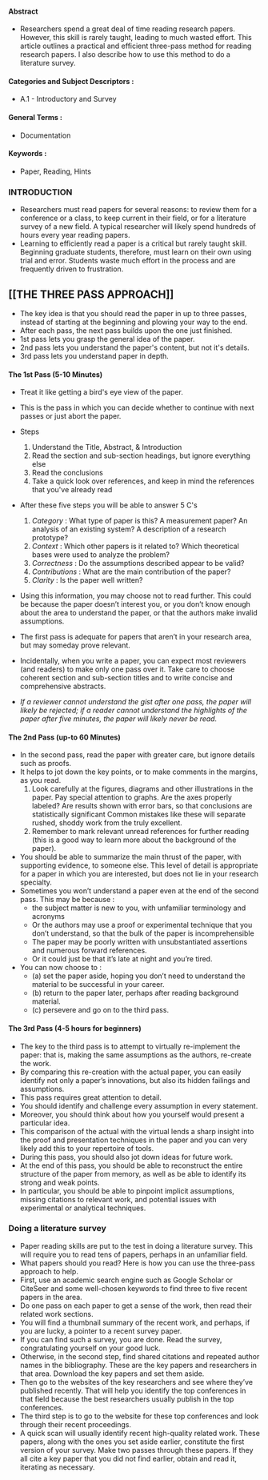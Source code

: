 #### Abstract
- Researchers spend a great deal of time reading research papers. However, this skill is rarely taught, leading to much wasted effort.  This article outlines a practical and efficient three-pass method for reading research papers. I also describe how to use this method to do a literature survey.
#### Categories and Subject Descriptors : 
- A.1 - Introductory and Survey
#### General Terms :
- Documentation
#### Keywords :
- Paper, Reading, Hints
### INTRODUCTION
- Researchers must read papers for several reasons: to review them for a conference or a class, to keep current in their field, or for a literature survey of a new field. A typical researcher will likely spend hundreds of hours every year reading papers.
- Learning to efficiently read a paper is a critical but rarely taught skill. Beginning graduate students, therefore, must learn on their own using trial and error. Students waste much effort in the process and are frequently driven to frustration.
## [[THE THREE PASS APPROACH]]
- The key idea is that you should read the paper in up to three passes, instead of starting at the beginning and plowing your way to the end.
- After each pass, the next pass builds upon the one just finished.
- 1st pass lets you grasp the general idea of the paper.
- 2nd pass lets you understand the paper's content, but not it's details.
- 3rd pass lets you understand paper in depth.
#### The 1st Pass (5-10 Minutes)
- Treat it like getting a bird's eye view of the paper.
- This is the pass in which you can decide whether to continue with next passes or just abort the paper.
- Steps
	1. Understand the Title, Abstract, & Introduction
	2. Read the section and sub-section headings, but ignore everything else
	3. Read the conclusions
	4. Take a quick look over references, and keep in mind the references that you've already read
- After these five steps you will be able to answer 5 C's
	1. *Category* : What type of paper is this? A measurement paper? An analysis of an existing system? A description of a research prototype?
	2. _Context_ : Which other papers is it related to? Which theoretical bases were used to analyze the problem?
	3. *Correctness* : Do the assumptions described appear to be valid?
	4. *Contributions* : What are the main contribution of the paper?
	5. *Clarity* : Is the paper well written?

- Using this information, you may choose not to read further. This could be because the paper doesn’t interest you, or you don’t know enough about the area to understand the paper, or that the authors make invalid assumptions. 
- The first pass is adequate for papers that aren’t in your research area, but may someday prove relevant. 
- Incidentally, when you write a paper, you can expect most reviewers (and readers) to make only one pass over it. Take care to choose coherent section and sub-section titles and to write concise and comprehensive abstracts.
- *If a reviewer cannot understand the gist after one pass, the paper will likely be rejected; if a reader cannot understand the highlights of the paper after five minutes, the paper will likely never be read.* 
#### The 2nd Pass (up-to 60 Minutes)
- In the second pass, read the paper with greater care, but ignore details such as proofs. 
-  It helps to jot down the key points, or to make comments in the margins, as you read.
	1. Look carefully at the figures, diagrams and other illustrations in the paper. Pay special attention to graphs. Are the axes properly labeled? Are results shown with error bars, so that conclusions are statistically significant Common mistakes like these will separate rushed, shoddy work from the truly excellent.
	2. Remember to mark relevant unread references for further reading (this is a good way to learn more about the background of the paper).
- You should be able to summarize the main thrust of the paper, with supporting evidence, to someone else. This level of detail is appropriate for a paper in which you are interested, but does not lie in your research specialty.
- Sometimes you won’t understand a paper even at the end of the second pass. This may be because : 
	- the subject matter is new to you, with unfamiliar terminology and acronyms
	- Or the authors may use a proof or experimental technique that you don’t understand, so that the bulk of the paper is incomprehensible
	- The paper may be poorly written with unsubstantiated assertions and numerous forward references.
	- Or it could just be that it’s late at night and you’re tired.
- You can now choose to : 
	- (a) set the paper aside, hoping you don’t need to understand the material to be successful in your career.
	- (b) return to the paper later, perhaps after reading background material.
	- (c) persevere and go on to the third pass.
#### The 3rd Pass (4-5 hours for beginners)
- The key to the third pass is to attempt to virtually re-implement the paper: that is, making the same assumptions as the authors, re-create the work.
- By comparing this re-creation with the actual paper, you can easily identify not only a paper’s innovations, but also its hidden failings and assumptions.
- This pass requires great attention to detail. 
- You should identify and challenge every assumption in every statement. 
- Moreover, you should think about how you yourself would present a particular idea. 
- This comparison of the actual with the virtual lends a sharp insight into the proof and presentation techniques in the paper and you can very likely add this to your repertoire of tools. 
- During this pass, you should also jot down ideas for future work.
- At the end of this pass, you should be able to reconstruct the entire structure of the paper from memory, as well as be able to identify its strong and weak points. 
- In particular, you should be able to pinpoint implicit assumptions, missing citations to relevant work, and potential issues with experimental or analytical techniques.
### Doing a literature survey
- Paper reading skills are put to the test in doing a literature survey. This will require you to read tens of papers, perhaps in an unfamiliar field. 
- What papers should you read? Here is how you can use the three-pass approach to help. 
- First, use an academic search engine such as Google Scholar or CiteSeer and some well-chosen keywords to find three to five recent papers in the area. 
- Do one pass on each paper to get a sense of the work, then read their related work sections. 
- You will find a thumbnail summary of the recent work, and perhaps, if you are lucky, a pointer to a recent survey paper. 
- If you can find such a survey, you are done. Read the survey, congratulating yourself on your good luck. 
- Otherwise, in the second step, find shared citations and repeated author names in the bibliography. These are the key papers and researchers in that area. Download the key papers and set them aside. 
- Then go to the websites of the key researchers and see where they’ve published recently. That will help you identify the top conferences in that field because the best researchers usually publish in the top conferences. 
- The third step is to go to the website for these top conferences and look through their recent proceedings. 
- A quick scan will usually identify recent high-quality related work. These papers, along with the ones you set aside earlier, constitute the first version of your survey. Make two passes through these papers. If they all cite a key paper that you did not find earlier, obtain and read it, iterating as necessary.